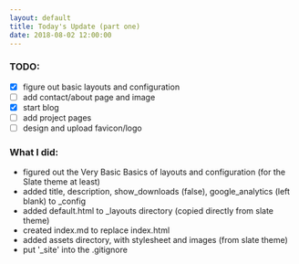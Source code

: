 ```yaml
---
layout: default
title: Today's Update (part one)
date: 2018-08-02 12:00:00
---
```


### TODO:
- [x] figure out basic layouts and configuration
- [ ] add contact/about page and image
- [x] start blog
- [ ] add project pages
- [ ] design and upload favicon/logo

### What I did:
* figured out the Very Basic Basics of layouts and configuration (for the Slate theme at least)
* added title, description, show_downloads (false), google_analytics (left blank) to _config
* added default.html to _layouts directory (copied directly from slate theme)
* created index.md to replace index.html
* added assets directory, with stylesheet and images (from slate theme)
* put '_site' into the .gitignore

